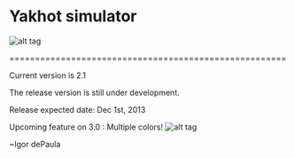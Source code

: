 Yakhot simulator 
==========================

![alt tag](http://www.bu.edu/me/files/images/people/yakhot.jpg)

======================================================

Current version is 2.1 

The release version is still under development.

Release expected date: Dec 1st, 2013

Upcoming feature on 3.0 : Multiple colors!
![alt tag](https://raw.github.com/igorp1/MATLAB-projects/master/Yakhot%20Simulator/UpcomingFeature.png)

~Igor dePaula
